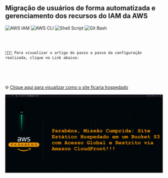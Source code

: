 ## Migração de usuários de forma automatizada e gerenciamento dos recursos do IAM da AWS

![AWS IAM](https://img.shields.io/badge/AWS%20IAM-FF9900?style=for-the-badge&logo=amazon-aws&logoColor=white)
![AWS CLI](https://img.shields.io/badge/AWS%20CLI-4A90E2?style=for-the-badge&logo=amazon-aws&logoColor=white)
![Shell Script](https://img.shields.io/badge/Shell%20Script-121011?style=for-the-badge&logo=gnu-bash&logoColor=white)
![Git Bash](https://img.shields.io/badge/Git%20Bash-F05032?style=for-the-badge&logo=git&logoColor=white)

<br>
<br>

```
👨🏻‍💻 Para visualizar o artigo do passo a passo da configuração realizada, clique no Link abaixo:

```
<br>
<br>
<br>

🌐 [Clique aqui para visualizar como o site ficaria hospedado](https://medium.com/@diegonery465/migra%C3%A7%C3%A3o-de-usu%C3%A1rios-de-forma-automatizada-e-gerenciamento-dos-recursos-do-iam-identity-and-access-d98cccddfd81)<br>

<img src="https://github.com/diegonery465/AWS-Projects/blob/main/SiteHospedado.png"/>

